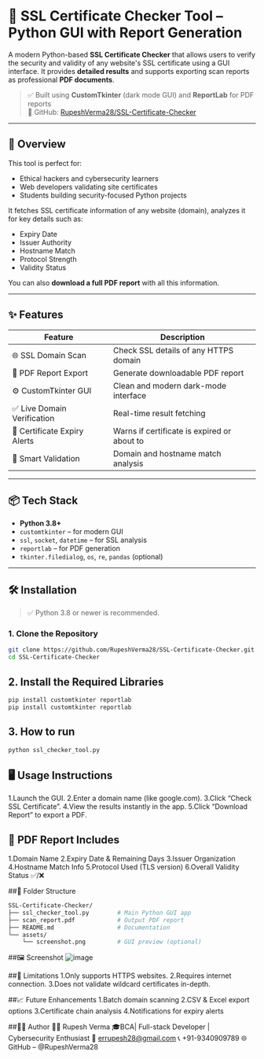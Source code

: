 # 🔐 SSL Certificate Checker Tool – Python GUI with Report Generation

A modern Python-based **SSL Certificate Checker** that allows users to verify the security and validity of any website's SSL certificate using a GUI interface. It provides **detailed results** and supports exporting scan reports as professional **PDF documents**.

> ✅ Built using **CustomTkinter** (dark mode GUI) and **ReportLab** for PDF reports  
> 🔗 GitHub: [RupeshVerma28/SSL-Certificate-Checker](https://github.com/RupeshVerma28)

---

## 🧭 Overview

This tool is perfect for:
- Ethical hackers and cybersecurity learners
- Web developers validating site certificates
- Students building security-focused Python projects

It fetches SSL certificate information of any website (domain), analyzes it for key details such as:
- Expiry Date
- Issuer Authority
- Hostname Match
- Protocol Strength
- Validity Status

You can also **download a full PDF report** with all this information.

---

## ✨ Features

| Feature                       | Description |
|------------------------------|-------------|
| 🌐 SSL Domain Scan            | Check SSL details of any HTTPS domain |
| 🧾 PDF Report Export          | Generate downloadable PDF report |
| ⚙️ CustomTkinter GUI          | Clean and modern dark-mode interface |
| ✅ Live Domain Verification   | Real-time result fetching |
| 📌 Certificate Expiry Alerts  | Warns if certificate is expired or about to |
| 🧠 Smart Validation           | Domain and hostname match analysis |

---

## 📦 Tech Stack

- **Python 3.8+**
- `customtkinter` – for modern GUI
- `ssl`, `socket`, `datetime` – for SSL analysis
- `reportlab` – for PDF generation
- `tkinter.filedialog`, `os`, `re`, `pandas` (optional)

---

## 🛠 Installation

> ✅ Python 3.8 or newer is recommended.

### 1. Clone the Repository

```bash
git clone https://github.com/RupeshVerma28/SSL-Certificate-Checker.git
cd SSL-Certificate-Checker
```
## 2. Install the Required Libraries 
```bash
pip install customtkinter reportlab
pip install customtkinter reportlab
```
## 3. How to run
```bash
python ssl_checker_tool.py
```
## 🖥️ Usage Instructions
1.Launch the GUI.
2.Enter a domain name (like google.com).
3.Click “Check SSL Certificate”.
4.View the results instantly in the app.
5.Click “Download Report” to export a PDF.

## 📄 PDF Report Includes
1.Domain Name
2.Expiry Date & Remaining Days
3.Issuer Organization
4.Hostname Match Info
5.Protocol Used (TLS version)
6.Overall Validity Status ✅/❌

##📂 Folder Structure
```graphql
SSL-Certificate-Checker/
├── ssl_checker_tool.py        # Main Python GUI app
├── scan_report.pdf            # Output PDF report
├── README.md                  # Documentation
└── assets/
    └── screenshot.png         # GUI preview (optional)
```

##🖼️ Screenshot
![image](https://github.com/user-attachments/assets/34a9c64d-1331-4dfb-8273-6cb345c97c2c)

##🚧 Limitations
1.Only supports HTTPS websites.
2.Requires internet connection.
3.Does not validate wildcard certificates in-depth.

##📈 Future Enhancements
 1.Batch domain scanning
 2.CSV & Excel export options
 3.Certificate chain analysis
 4.Notifications for expiry alerts

##🙋‍♂️ Author
👨‍💻 Rupesh Verma 
🎓BCA| Full-stack Developer | Cybersecurity Enthusiast
📧 errupesh28@gmail.com
📞 +91-9340909789
🌐 GitHub – @RupeshVerma28

